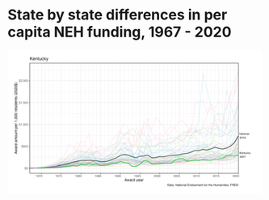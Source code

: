 ---
---

# State by state differences in per capita NEH funding, 1967 - 2020



![Kentucky](./figures/KY.png)
